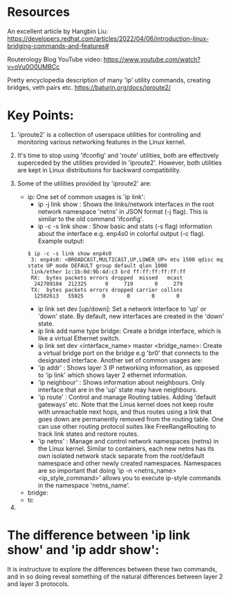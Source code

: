
# Resources

An excellent article by Hangbin Liu:
https://developers.redhat.com/articles/2022/04/06/introduction-linux-bridging-commands-and-features#

Routerology Blog YouTube video:
https://www.youtube.com/watch?v=oVu0O0UMBCc

Pretty encyclopedia description of many 'ip' utility commands, creating bridges, veth pairs etc.
https://baturin.org/docs/iproute2/

# Key Points:

1. 'iproute2' is a collection of userspace utilities for controlling and monitoring various networking
features in the Linux kernel.

2. It's time to stop using 'ifconfig' and 'route' utilities, both are effectively superceded by the 
utilities provided in 'iproute2'.  However, both utilities are kept in Linux distributions for
backward compatibility.

3. Some of the utilities provided by 'iproute2' are:
   - ip:
     One set of common usages is 'ip link':
     - ip -j link show : Shows the links/network interfaces in the root network namespace 'netns' in
     JSON format (-j flag).  This is similar to the old command 'ifconfig'.
     - ip -c -s link show <link-name>: Show basic and stats (-s flag) information about the interface
     <link-name> e.g. enp4s0 in colorful output (-c flag).  Example output:
     ```
     $ ip -c -s link show enp4s0
      3: enp4s0: <BROADCAST,MULTICAST,UP,LOWER_UP> mtu 1500 qdisc mq state UP mode DEFAULT group default qlen 1000
      link/ether 1c:1b:0d:9b:4d:c3 brd ff:ff:ff:ff:ff:ff
      RX:  bytes packets errors dropped  missed   mcast           
       242709104  212325      0     719       0     279 
      TX:  bytes packets errors dropped carrier collsns           
       12502613   55025      0       0       0       0
     ```
     - ip link set dev <blah> [up/down]:  Set a network interface to 'up' or 'down' state.  By default, new
     interfaces are created in the 'down' state.
     - ip link add name <name> type bridge:  Create a bridge interface, which is like a virtual Ethernet switch.
     - ip link set dev <interface_name> master <bridge_name>:  Create a virtual bridge port on the bridge e.g 'br0' 
     that connects to the designated interface.
     Another set of common usages are:
     - 'ip addr' : Shows layer 3 IP networking information, as opposed to 'ip link' which shows layer 2 ethernet information.
     - 'ip neighbour' : Shows information about neighbours.  Only interface that are in the 'up' state may have neighbours.
     - 'ip route' : Control and manage Routing tables.  Adding 'default gateways' etc. Note that the Linus kernel does not
     keep route with unreachable next hops, and thus routes using a link that goes down are permanently removed from the
     routing table.  One can use other routing protocol suites like FreeRangeRouting to track link states and restore routes.
     - 'ip netns' : Manage and control network namespaces (netns) in the Linux kernel.  Similar to containers, each new netns 
     has its own isolated network stack separate from the root/default namespace and other newly created namespaces.  Namespaces 
     are so important that doing 'ip -n <netns_name> <ip_style_command>' allows you to execute ip-style commands in the namespace
     'netns_name'.
   - bridge:
   - tc

4. 


# The difference between 'ip link show' and 'ip addr show':

It is instructuve to explore the differences between these two commands, and in so doing reveal something of the natural 
differences between layer 2 and layer 3 protocols.



   

